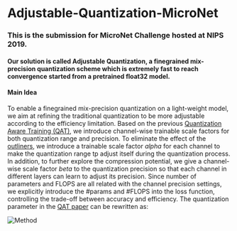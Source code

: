 # Adjustable-Quantization-MicroNet
### This is the submission for MicroNet Challenge hosted at NIPS 2019.

#### Our solution is called Adjustable Quantization, a finegrained mix-precision quantization scheme which is extremely fast to reach convergence started from a pretrained float32 model.

#### Main Idea
To enable a finegrained mix-precision quantization on a light-weight model, we aim at refining the traditional quantization to be more adjustable according to the efficiency limitation. Based on the previous [Quantization Aware Training (QAT)](https://arxiv.org/abs/1712.05877), we introduce channel-wise trainable scale factors for both quantization range and precision. To eliminate the effect of the [outliners](https://arxiv.org/abs/1803.08607), we introduce a trainable scale factor *alpha* for each channel to make the quantization range tp adjust itself during the quantization process. In addition, to further explore the compression potential, we give a channel-wise scale factor *beta* to the quantization precision so that each channel in different layers can learn to adjust its precision. Since number of parameters and FLOPS are all related with the channel precision settings, we explicitly introduce the #params and #FLOPS into the loss function, controlling the trade-off between accuracy and efficiency. The quantization parameter in the [QAT paper](https://arxiv.org/abs/1712.05877) can be rewritten as:  

<img src="https://latex.codecogs.com/svg.latex?\Large&space;S=\frac{\alpha*T_{range}}{2^{[\beta*n]}-1}" title="Method" style="text-align: center"/>

